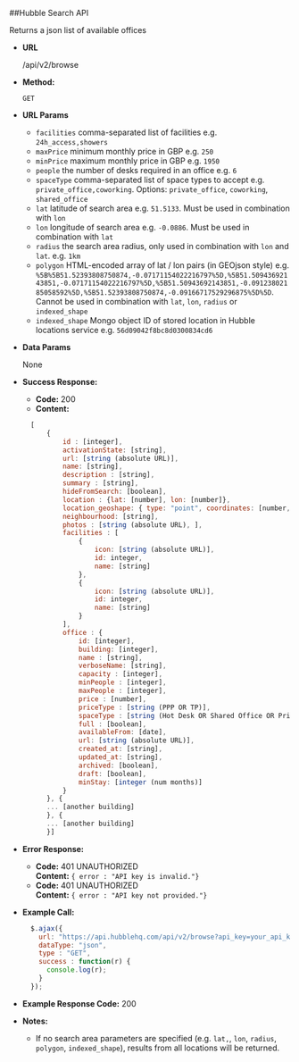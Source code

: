 ##Hubble Search API

Returns a json list of available offices

* **URL**

    /api/v2/browse

* **Method:**

    `GET`

* **URL Params**

    * `facilities` comma-separated list of facilities e.g. `24h_access,showers`
    * `maxPrice` minimum monthly price in GBP e.g. `250`
    * `minPrice` maximum monthly price in GBP e.g. `1950`
    * `people` the number of desks required in an office e.g. `6`
    * `spaceType` comma-separated list of space types to accept e.g. `private_office,coworking`. Options: `private_office`, `coworking`, `shared_office`
    * `lat` latitude of search area e.g. `51.5133`. Must be used in combination with `lon`
    * `lon` longitude of search area e.g. `-0.0886`. Must be used in combination with `lat`
    * `radius` the search area radius, only used in combination with `lon` and `lat`. e.g. `1km`
    * `polygon` HTML-encoded array of lat / lon pairs (in GEOjson style) e.g. `%5B%5B51.52393808750874,-0.07171154022216797%5D,%5B51.50943692143851,-0.07171154022216797%5D,%5B51.50943692143851,-0.09123802185058592%5D,%5B51.52393808750874,-0.09166717529296875%5D%5D`. Cannot be used in combination with `lat`, `lon`, `radius` or `indexed_shape`
    * `indexed_shape` Mongo object ID of stored location in Hubble locations service e.g. `56d09042f8bc8d0300834cd6`

* **Data Params**

    None

* **Success Response:**
    * **Code:** 200 <br />
    * **Content:**
  ```javascript
    [
        {
            id : [integer],
            activationState: [string],
            url: [string (absolute URL)],
            name: [string],
            description : [string],
            summary : [string],
            hideFromSearch: [boolean],
            location : {lat: [number], lon: [number]},
            location_geoshape: { type: "point", coordinates: [number, number] }
            neighbourhood: [string],
            photos : [string (absolute URL), ],
            facilities : [
                {
                    icon: [string (absolute URL)],
                    id: integer,
                    name: [string]
                },
                {
                    icon: [string (absolute URL)],
                    id: integer,
                    name: [string]
                }
            ],
            office : {
                id: [integer],
                building: [integer],
                name : [string],
                verboseName: [string],
                capacity : [integer],
                minPeople : [integer],
                maxPeople : [integer],
                price : [number],
                priceType : [string (PPP OR TP)],
                spaceType : [string (Hot Desk OR Shared Office OR Private Office)],
                full : [boolean],
                availableFrom: [date],
                url: [string (absolute URL)],
                created_at: [string],
                updated_at: [string],
                archived: [boolean],
                draft: [boolean],
                minStay: [integer (num months)]
            }
        }, {
        ... [another building]
        }, {
        ... [another building]
        }]
  ```

* **Error Response:**

  * **Code:** 401 UNAUTHORIZED <br />
    **Content:** `{ error : "API key is invalid."}`
  * **Code:** 401 UNAUTHORIZED <br />
    **Content:** `{ error : "API key not provided."}`

* **Example Call:**

  ```javascript
    $.ajax({
      url: "https://api.hubblehq.com/api/v2/browse?api_key=your_api_key&minPrice=350&maxPrixe=2000&people=11&spaceType=Shared%20Office&facilities=Wi-fi",
      dataType: "json",
      type : "GET",
      success : function(r) {
        console.log(r);
      }
    });
  ```
* **Example Response Code:** 200 <br />

* **Notes:**
    * If no search area parameters are specified (e.g. `lat,`, `lon`, `radius`, `polygon`, `indexed_shape`), results from all locations will be returned.

